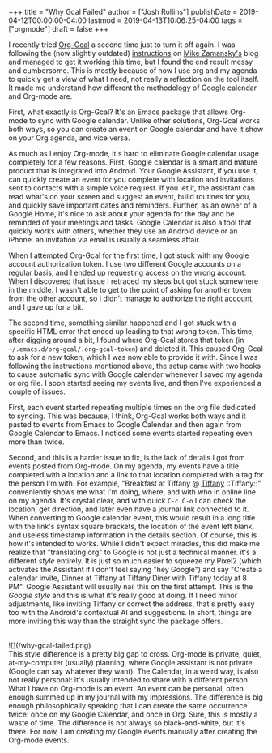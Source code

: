 +++
title = "Why Gcal Failed"
author = ["Josh Rollins"]
publishDate = 2019-04-12T00:00:00-04:00
lastmod = 2019-04-13T10:06:25-04:00
tags = ["orgmode"]
draft = false
+++

I recently tried [Org-Gcal](https://github.com/myuhe/org-gcal.el) a second time just to turn it off again. I was following the (now slightly outdated) [instructions](https://cestlaz.github.io/posts/using-emacs-26-gcal/) on [Mike Zamansky's](https://cestlaz.github.io/) blog and managed to get it working this time, but I found the end result messy and cumbersome. This is mostly because of how I use org and my agenda to quickly get a view of what I need, not really a reflection on the tool itself. It made me understand how different the methodology of Google calendar and Org-mode are.

<!--more-->

First, what exactly is Org-Gcal?
It's an Emacs package that allows Org-mode to sync with Google calendar. Unlike other solutions, Org-Gcal works both ways, so you can create an event on Google calendar and have it show on your Org agenda, and vice versa.

As much as I enjoy Org-mode, it's hard to eliminate Google calendar usage completely for a few reasons. First, Google calendar is a smart and mature product that is integrated into Android. Your Google Assistant, if you use it, can quickly create an event for you complete with location and invitations sent to contacts with a simple voice request. If you let it, the assistant can read what's on your screen and suggest an event, build routines for you, and quickly save important dates and reminders. Further, as an owner of a Google Home, it's nice to ask about your agenda for the day and be reminded of your meetings and tasks. Google Calendar is also a tool that quickly works with others, whether they use an Android device or an iPhone. an invitation via email is usually a seamless affair.

When I attempted Org-Gcal for the first time, I got stuck with my Google account authorization token. I use two different Google accounts on a regular basis, and I ended up requesting access on the wrong account. When I discovered that issue I retraced my steps but got stuck somewhere in the middle. I wasn't able to get to the point of asking for another token from the other account, so I didn't manage to authorize the right account, and I gave up for a bit.

The second time, something similar happened and I got stuck with a specific HTML error that ended up leading to that wrong token. This time, after digging around a bit, I found where Org-Gcal stores that token (in `~/.emacs.d/org-gcal/.org-gcal-token`) and deleted it. This caused Org-Gcal to ask for a new token, which I was now able to provide it with. Since I was following the instructions mentioned above, the setup came with two hooks to cause automatic sync with Google calendar whenever I saved my agenda or org file. I soon started seeing my events live, and then I've experienced a couple of issues.

First, each event started repeating multiple times on the org file dedicated to syncing. This was because, I think, Org-Gcal works both ways and it pasted to events from Emacs to Google Calendar and then again from Google Calendar to Emacs. I noticed some events started repeating even more than twice.

Second, and this is a harder issue to fix, is the lack of details I got from events posted from Org-mode. On my agenda, my events have a title completed with a location and a link to that location completed with a tag for the person I'm with. For example, "Breakfast at Tiffany @ [Tiffany](https://www.nytimes.com/2017/11/11/travel/tiffany-and-co-jewelry-breakfast-audrey-hepburn.html)      ::Tiffany::" conveniently shows me what I'm doing, where, and with who in online line on my agenda. It's crystal clear, and with quick `C-c C-o` I can check the location, get direction, and later even have a journal link connected to it. When converting to Google calendar event, this would result in a long title with the link's syntax square brackets, the location of the event left blank, and useless timestamp information in the details section. Of course, this is how it's intended to works. While I didn't expect miracles, this did make me realize that "translating org" to Google is not just a technical manner. it's a different _style_ entirely. It is just so much easier to squeeze my Pixel2 (which activates the Assistant if I don't feel saying "hey Google") and say "Create a calendar invite, Dinner at Tiffany at Tiffany Diner with Tiffany today at 8 PM". Google Assistant will usually nail this on the first attempt. This is the _Google style_ and this is what it's really good at doing. If I need minor adjustments, like inviting Tiffany or correct the address, that's pretty easy too with the Android's contextual AI and suggestions. In short, things are more inviting this way than the straight sync the package offers.

<br>
![](/why-gcal-failed.png)
<br>
This style difference is a pretty big gap to cross. Org-mode is private, quiet, at-my-computer (usually) planning, where Google assistant is not private (Google can say whatever they want). The Calendar, in a weird way, is also not really personal: it's usually intended to share with a different person. What I have on Org-mode is an event. An event can be personal, often enough summed up in my journal with my impressions. The difference is big enough philosophically speaking that I can create the same occurrence twice: once on my Google Calendar, and once in Org. Sure, this is mostly a waste of time. The difference is not always so black-and-white, but it's there. For now, I am creating my Google events manually after creating the Org-mode events.
